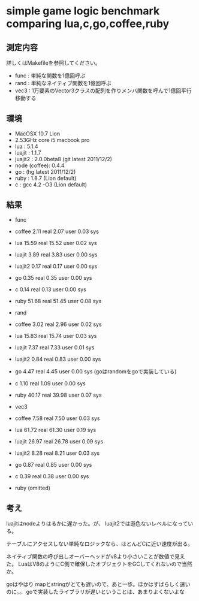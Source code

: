 simple game logic benchmark comparing lua,c,go,coffee,ruby
====

測定内容
----
詳しくはMakefileを参照してください。

- func : 単純な関数を1億回呼ぶ
- rand : 単純なネイティブ関数を1億回呼ぶ
- vec3 : 1万要素のVector3クラスの配列を作りメンバ関数を呼んで1億回平行移動する


環境
---

- MacOSX 10.7 Lion
- 2.53GHz core i5 macbook pro
- lua : 5.1.4
- luajit : 1.1.7
- juajit2 : 2.0.0beta8 (git latest 2011/12/2)
- node (coffee): 0.4.4 
- go : (hg latest 2011/12/2)
- ruby : 1.8.7 (Lion default)
- c : gcc 4.2 -O3 (Lion default)

結果
---

- func
 - coffee   2.11 real         2.07 user         0.03 sys
 - lua     15.59 real        15.52 user         0.02 sys
 - luajit   3.89 real         3.83 user         0.00 sys
 - luajit2  0.17 real         0.17 user         0.00 sys
 - go       0.35 real         0.35 user         0.00 sys
 - c        0.14 real         0.13 user         0.00 sys
 - ruby    51.68 real        51.45 user         0.08 sys
 
- rand
 - coffee   3.02 real         2.96 user         0.02 sys
 - lua     15.83 real        15.74 user         0.03 sys
 - luajit   7.37 real         7.33 user         0.01 sys
 - luajit2  0.84 real         0.83 user         0.00 sys
 - go       4.47 real         4.45 user         0.00 sys   (goはrandomをgoで実装している)
 - c        1.10 real         1.09 user         0.00 sys
 - ruby    40.17 real        39.98 user         0.07 sys
 
- vec3
 - coffee   7.58 real         7.50 user         0.03 sys
 - lua     61.72 real        61.30 user         0.19 sys
 - luajit  26.97 real        26.78 user         0.09 sys
 - luajit2  8.28 real         8.21 user         0.03 sys
 - go       0.87 real         0.85 user         0.00 sys
 - c        0.39 real         0.38 user         0.00 sys
 - ruby (omitted)


考え
----
luajitはnodeよりはるかに遅かった。が、 luajit2では遜色ないレベルになっている。 

テーブルにアクセスしない単純なロジックなら、ほとんどCに近い速度が出る。 

ネイティブ関数の呼び出しオーバーヘッドがv8より小さいことが数値で見えた。 
LuaはV8のようにC側で確保したオブジェクトをGCしてくれないので当然か。 

goはやはり mapとstringがとても遅いので、あと一歩。ほかはすばらしく速いのに。。
goで実装したライブラリが遅いということは、あまりよくないよな



